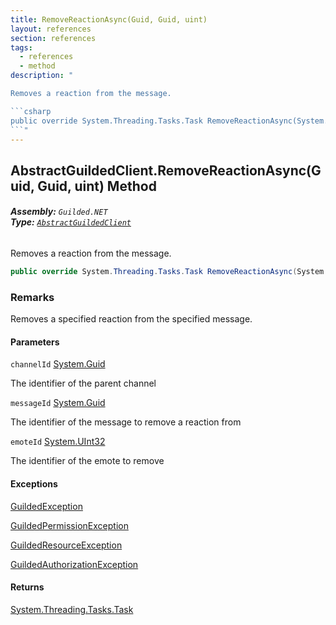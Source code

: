 ```yaml
---
title: RemoveReactionAsync(Guid, Guid, uint)
layout: references
section: references
tags:
  - references
  - method
description: "

Removes a reaction from the message.

```csharp
public override System.Threading.Tasks.Task RemoveReactionAsync(System.Guid channelId, System.Guid messageId, uint emoteId);
```"
---
```


## AbstractGuildedClient.RemoveReactionAsync(Guid, Guid, uint) Method
###### **Assembly:** `Guilded.NET`<br/>**Type:** [`AbstractGuildedClient`](AbstractGuildedClient 'Guilded.NET.AbstractGuildedClient')

Removes a reaction from the message.

```csharp
public override System.Threading.Tasks.Task RemoveReactionAsync(System.Guid channelId, System.Guid messageId, uint emoteId);
```

### Remarks
  
Removes a specified reaction from the specified message.
#### Parameters

<a name='Guilded.NET.AbstractGuildedClient.RemoveReactionAsync(System.Guid,System.Guid,uint).channelId'></a>

`channelId` [System.Guid](https://docs.microsoft.com/en-us/dotnet/api/System.Guid 'System.Guid')

The identifier of the parent channel

<a name='Guilded.NET.AbstractGuildedClient.RemoveReactionAsync(System.Guid,System.Guid,uint).messageId'></a>

`messageId` [System.Guid](https://docs.microsoft.com/en-us/dotnet/api/System.Guid 'System.Guid')

The identifier of the message to remove a reaction from

<a name='Guilded.NET.AbstractGuildedClient.RemoveReactionAsync(System.Guid,System.Guid,uint).emoteId'></a>

`emoteId` [System.UInt32](https://docs.microsoft.com/en-us/dotnet/api/System.UInt32 'System.UInt32')

The identifier of the emote to remove

#### Exceptions

[GuildedException](GuildedException 'Guilded.NET.Base.GuildedException')

[GuildedPermissionException](GuildedPermissionException 'Guilded.NET.Base.GuildedPermissionException')

[GuildedResourceException](GuildedResourceException 'Guilded.NET.Base.GuildedResourceException')

[GuildedAuthorizationException](GuildedAuthorizationException 'Guilded.NET.Base.GuildedAuthorizationException')

#### Returns
[System.Threading.Tasks.Task](https://docs.microsoft.com/en-us/dotnet/api/System.Threading.Tasks.Task 'System.Threading.Tasks.Task')